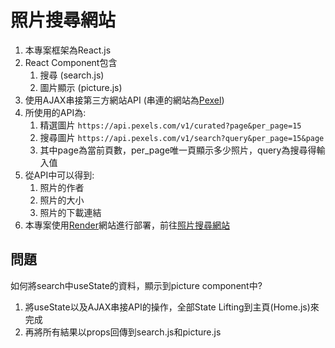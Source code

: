 # 照片搜尋網站
1. 本專案框架為React.js
2. React Component包含
   1. 搜尋 (search.js)
   2. 圖片顯示 (picture.js)
4. 使用AJAX串接第三方網站API (串連的網站為[Pexel](https://www.pexels.com/zh-tw/))  
5. 所使用的API為:  
   1. 精選圖片 `https://api.pexels.com/v1/curated?page&per_page=15`
   2. 搜尋圖片 `https://api.pexels.com/v1/search?query&per_page=15&page`
   3. 其中page為當前頁數，per_page唯一頁顯示多少照片，query為搜尋得輸入值
6. 從API中可以得到:
   1. 照片的作者
   2. 照片的大小
   3. 照片的下載連結
7. 本專案使用[Render](https://render.com/)網站進行部署，前往[照片搜尋網站](https://picture-search-website-1.onrender.com)
## 問題
如何將search中useState的資料，顯示到picture component中?
1. 將useState以及AJAX串接API的操作，全部State Lifting到主頁(Home.js)來完成
2. 再將所有結果以props回傳到search.js和picture.js
